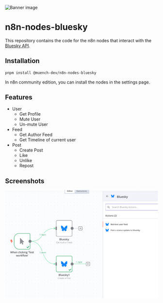 ![Banner image](https://user-images.githubusercontent.com/10284570/173569848-c624317f-42b1-45a6-ab09-f0ea3c247648.png)

# n8n-nodes-bluesky

This repository contains the code for the n8n nodes that interact with the [Bluesky API](https://docs.bsky.app/docs/category/http-reference).

## Installation

```bash
pnpm install @muench-dev/n8n-nodes-bluesky
```

In n8n community edition, you can install the nodes in the settings page.

## Features

- User
	- Get Profile
  - Mute User
  - Un-mute User
- Feed
	- Get Author Feed
	- Get Timeline of current user
- Post
	- Create Post
  - Like
  - Unlike
  - Repost

## Screenshots

![images](.github/images/screenshot_20241128_174932.png)
